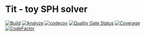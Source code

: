# Tit - toy SPH solver

[![Build](https://github.com/Jhuighuy/TitSolver/actions/workflows/build.yml/badge.svg)](https://github.com/Jhuighuy/TitSolver/actions/workflows/build.yml)
[![Analyze](https://github.com/Jhuighuy/TitSolver/actions/workflows/analyze.yml/badge.svg)](https://github.com/Jhuighuy/TitSolver/actions/workflows/analyze.yml)
[![codecov](https://codecov.io/gh/Jhuighuy/TitSolver/graph/badge.svg?token=BT35KUHS66)](https://codecov.io/gh/Jhuighuy/TitSolver)
[![Quality Gate Status](https://sonarcloud.io/api/project_badges/measure?project=Jhuighuy_TitSolver&metric=alert_status)](https://sonarcloud.io/summary/new_code?id=Jhuighuy_TitSolver)
[![Coverage](https://sonarcloud.io/api/project_badges/measure?project=Jhuighuy_TitSolver&metric=coverage)](https://sonarcloud.io/summary/new_code?id=Jhuighuy_TitSolver)
[![CodeFactor](https://www.codefactor.io/repository/github/jhuighuy/titsolver/badge)](https://www.codefactor.io/repository/github/jhuighuy/titsolver)
